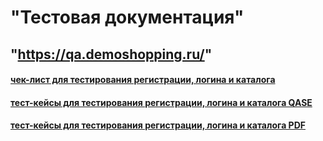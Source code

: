 # "Тестовая документация"
## "https://qa.demoshopping.ru/"
#### [чек-лист для тестирования регистрации, логина и каталога](https://docs.google.com/spreadsheets/d/1zwhsdN667Qrc3eg_2llk7Wu7GYBM7IAjVa9FMN-EVSE/edit?usp=sharing)
#### [тест-кейсы для тестирования регистрации, логина и каталога QASE](https://app.qase.io/project/G9?suite=28)
#### [тест-кейсы для тестирования регистрации, логина и каталога PDF](https://github.com/StanTokarev/docs/blob/main/Stan%20Tokarev%20-%20Test%20Cases%20for%20registration%2C%20logIn%2C%20product%20catalog.pdf) 
